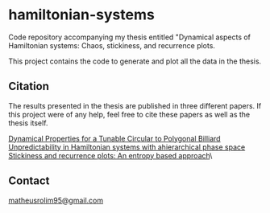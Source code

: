 # hamiltonian-systems

Code repository accompanying my thesis entitled "Dynamical aspects of Hamiltonian systems: Chaos, stickiness, and recurrence plots.

This project contains the code to generate and plot all the data in the thesis.

## Citation

The results presented in the thesis are published in three different papers. If this project were of any help, feel free to cite these papers as well as the thesis itself.

[Dynamical Properties for a Tunable Circular to Polygonal Billiard](https://doi.org/10.1007/s13538-022-01075-x)\
[Unpredictability in Hamiltonian systems with ahierarchical phase space](https://doi.org/10.1016/j.physleta.2022.127991)\
[Stickiness and recurrence plots: An entropy based approach](https://doi.org/10.1063/5.0140613)\

## Contact

[matheusrolim95@gmail.com](mailto:matheusrolim95@gmail.com)
